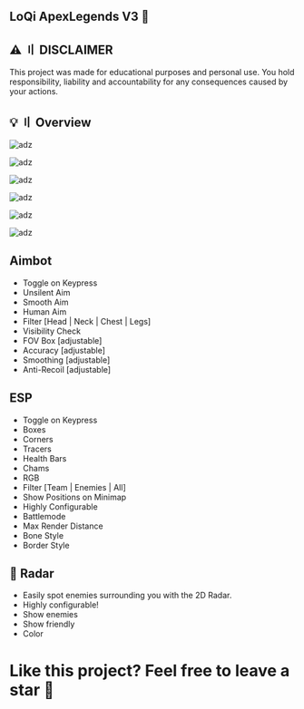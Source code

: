 ## LoQi ApexLegends V3 🌌

## ⚠️ 〢 DISCLAIMER

This project was made for educational purposes and personal use. You hold responsibility, liability and accountability for any consequences caused by your actions.

## 💡 〢 Overview

![adz](https://i.imgur.com/JiJBdOH.png)

![adz](https://i.imgur.com/ELXklCL.png)

![adz](https://i.imgur.com/YPJY3ij.png)

![adz](https://i.imgur.com/UdCJMQW.png)

![adz](https://i.imgur.com/h63xZH8.png)

![adz](https://i.imgur.com/Jrwr8jH.png)

## Aimbot

- Toggle on Keypress
- Unsilent Aim
- Smooth Aim
- Human Aim
- Filter [Head | Neck | Chest | Legs]
- Visibility Check
- FOV Box [adjustable]
- Accuracy [adjustable]
- Smoothing [adjustable]
- Anti-Recoil [adjustable]

## ESP

- Toggle on Keypress
- Boxes
- Corners
- Tracers
- Health Bars
- Chams
- RGB
- Filter [Team | Enemies | All]
- Show Positions on Minimap
- Highly Configurable
- Battlemode
- Max Render Distance
- Bone Style
- Border Style

## 📌 Radar

- Easily spot enemies surrounding you with the 2D Radar.
- Highly configurable!
- Show enemies
- Show friendly
- Color

# Like this project? Feel free to leave a star 🌟
